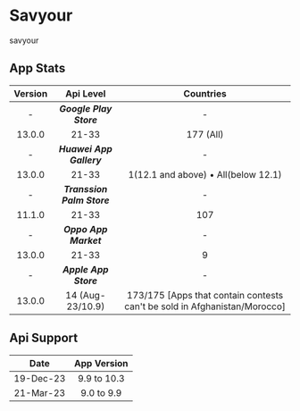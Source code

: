# Savyour
savyour

## App Stats
Version|Api Level|Countries
:-:|:-:|:-:
-|***Google Play Store***|-
13.0.0|21-33|177 (All)
-|***Huawei App Gallery***|-
13.0.0|21-33|1(12.1 and above) • All(below 12.1)
-|***Transsion Palm Store***|-
11.1.0|21-33|107
-|***Oppo App Market***|-
13.0.0|21-33|9
-|***Apple App Store***|-
13.0.0|14 (Aug-23/10.9)| 173/175 [Apps that contain contests can't be sold in Afghanistan/Morocco]

## Api Support
Date|App Version
:-:|:-:
19-Dec-23|9.9 to 10.3
21-Mar-23|9.0 to 9.9

